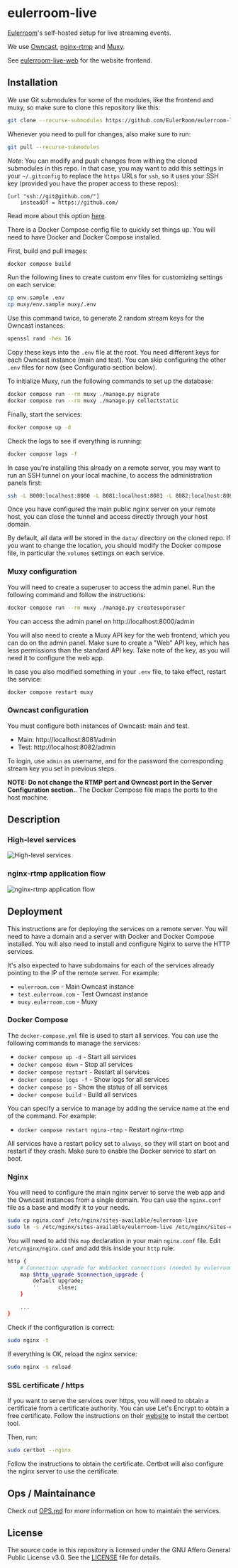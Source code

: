 # eulerroom-live

[Eulerroom](https://live.eulerroom.com/)'s self-hosted setup for live streaming
events.

We use [Owncast](https://owncast.online/),
[nginx-rtmp](https://github.com/arut/nginx-rtmp-module) and
[Muxy](https://github.com/munshkr/muxy).

See [eulerroom-live-web](https://github.com/EulerRoom/eulerroom-live-web) for
the website frontend.

## Installation

We use Git submodules for some of the modules, like the frontend and muxy, so
make sure to clone this repository like this:

```bash
git clone --recurse-submodules https://github.com/EulerRoom/eulerroom-live.git
```

Whenever you need to pull for changes, also make sure to run:

```bash
git pull --recurse-submodules
```

*Note*: You can modify and push changes from withing the cloned submodules in
this repo.  In that case, you may want to add this settings in your
`~/.gitconfig` to replace the `https` URLs for `ssh`, so it uses your SSH key
(provided you have the proper access to these repos):

```
[url "ssh://git@github.com/"]
    insteadOf = https://github.com/
```

Read more about this option [here](https://git-scm.com/docs/git-config#Documentation/git-config.txt-urlltbasegtinsteadOf).

There is a Docker Compose config file to quickly set things up. You will need to
have Docker and Docker Compose installed.

First, build and pull images:

```bash
docker compose build
```

Run the following lines to create custom env files for customizing settings on
each service:

```bash
cp env.sample .env
cp muxy/env.sample muxy/.env
```

Use this command twice, to generate 2 random stream keys for the Owncast
instances:

```bash
openssl rand -hex 16
```

Copy these keys into the `.env` file at the root. You need different keys for
each Owncast instance (main and test).  You can skip configuring the other
`.env` files for now (see Configuratio section below).

To initialize Muxy, run the following commands to set up the database:

```bash
docker compose run --rm muxy ./manage.py migrate
docker compose run --rm muxy ./manage.py collectstatic
```

Finally, start the services:

```bash
docker compose up -d
```

Check the logs to see if everything is running:

```bash
docker compose logs -f
```

In case you're installing this already on a remote server, you may want to run
an SSH tunnel on your local machine, to access the administration panels first:

```bash
ssh -L 8000:localhost:8000 -L 8081:localhost:8081 -L 8082:localhost:8082 eulerroom.com
```

Once you have configured the main public nginx server on your remote host, you
can close the tunnel and access directly through your host domain.

By default, all data will be stored in the `data/` directory on the cloned repo.
If you want to change the location, you should modify the Docker compose file,
in particular the `volumes` settings on each service.

### Muxy configuration

You will need to create a superuser to access the admin panel. Run the following
command and follow the instructions:

```bash
docker compose run --rm muxy ./manage.py createsuperuser
```

You can access the admin panel on http://localhost:8000/admin

You will also need to create a Muxy API key for the web frontend, which you can
do on the admin panel. Make sure to create a "Web" API key, which has less
permissions than the standard API key.  Take note of the key, as you will need
it to configure the web app.

In case you also modified something in your `.env` file, to take effect, restart
the service:

```bash
docker compose restart muxy
```

### Owncast configuration

You must configure both instances of Owncast: main and test.

* Main: http://localhost:8081/admin
* Test: http://localhost:8082/admin

To login, use `admin` as username, and for the password the corresponding
stream key you set in previous steps.

**NOTE: Do not change the RTMP port and Owncast port in the Server
Configuration section.**.  The Docker Compose file maps the ports to the host
machine.

## Description

### High-level services

![High-level services](services.png)

### nginx-rtmp application flow

![nginx-rtmp application flow](rtmp.png)

## Deployment

This instructions are for deploying the services on a remote server. You will
need to have a domain and a server with Docker and Docker Compose installed. You
will also need to install and configure Nginx to serve the HTTP services.

It's also expected to have subdomains for each of the services already pointing
to the IP of the remote server. For example:

* `eulerroom.com` - Main Owncast instance
* `test.eulerroom.com` - Test Owncast instance
* `muxy.eulerroom.com` - Muxy

### Docker Compose

The `docker-compose.yml` file is used to start all services. You can use the
following commands to manage the services:

* `docker compose up -d` - Start all services
* `docker compose down` - Stop all services
* `docker compose restart` - Restart all services
* `docker compose logs -f` - Show logs for all services
* `docker compose ps` - Show the status of all services
* `docker compose build` - Build all services

You can specify a service to manage by adding the service name at the end of the
command. For example:

* `docker compose restart nginx-rtmp` - Restart nginx-rtmp

All services have a restart policy set to `always`, so they will start on boot
and restart if they crash.  Make sure to enable the Docker service to start on
boot.

### Nginx

You will need to configure the main nginx server to serve the web app and the
Owncast instances from a single domain. You can use the `nginx.conf` file as a
base and modify it to your needs.

```bash
sudo cp nginx.conf /etc/nginx/sites-available/eulerroom-live
sudo ln -s /etc/nginx/sites-available/eulerroom-live /etc/nginx/sites-enabled/eulerroom-live
```

You will need to add this `map` declaration in your main `nginx.conf` file.
Edit `/etc/nginx/nginx.conf` and add this inside your `http` rule:

```bash
http {
    # Connection upgrade for WebSocket connections (needed by eulerroom-live)
    map $http_upgrade $connection_upgrade {
        default upgrade;
        ''      close;
    }

    ...
}
```

Check if the configuration is correct:

```bash
sudo nginx -t
```

If everything is OK, reload the nginx service:

```bash
sudo nginx -s reload
```

### SSL certificate / https

If you want to serve the services over https, you will need to obtain a
certificate from a certificate authority. You can use Let's Encrypt to obtain a
free certificate.  Follow the instructions on their
[website](https://certbot.eff.org/) to install the certbot tool.

Then, run:

```bash
sudo certbot --nginx
```

Follow the instructions to obtain the certificate. Certbot will also configure
the nginx server to use the certificate.

## Ops / Maintainance

Check out [OPS.md](OPS.md) for more information on how to maintain the services.

## License

The source code in this repository is licensed under the GNU Affero General
Public License v3.0. See the [LICENSE](LICENSE) file for details.
